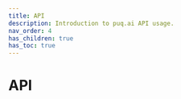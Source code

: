 ```yaml
---
title: API
description: Introduction to puq.ai API usage.
nav_order: 4
has_children: true
has_toc: true
---
```


# API